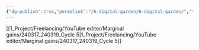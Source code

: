 ```yaml
---
{"dg-publish":true,"permalink":"/6-digital-garden/6-digital-garden/","tags":["gardenEntry"]}
---
```


[[1_Project/Freelancing/YouTube editor/Marginal gains/240317_240319_Cycle 5\|1_Project/Freelancing/YouTube editor/Marginal gains/240317_240319_Cycle 5]]